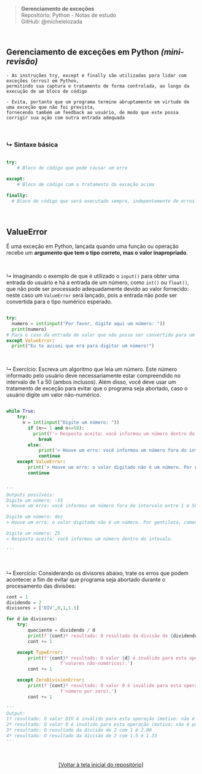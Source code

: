 > **Gerenciamento de exceções**  
> Repositório: Python - Notas de estudo     
> GitHub: @michelelozada
&nbsp;
     
&nbsp;  
## Gerenciamento de exceções em Python *(mini-revisão)*
```
- As instruções try, except e finally são utilizadas para lidar com exceções (erros) em Python,  
permitindo sua captura e tratamento de forma controlada, ao longo da execução de um bloco de código

- Evita, portanto que um programa termine abruptamente em virtude de uma exceção que não foi prevista, 
fornecendo também um feedback ao usuário, de modo que este possa corrigir sua ação com outra entrada adequada
```

&nbsp;  

### ↳ Sintaxe básica
```py

try:
	# Bloco de código que pode causar um erro

except:
	# Bloco de código com o tratamento da exceção acima 
	
finally:
  # Bloco de código que será executado sempre, indepentemente de erros. É opcional!
```

&nbsp;  

## ValueError		

É uma exceção em Python, lançada quando uma função ou operação recebe um **argumento que tem o tipo correto, mas o valor inapropriado**.

&nbsp;  

↳ Imaginando o exemplo de que é utilizado o `input()` para obter uma entrada do usuário e há a entrada de um número, como `int()` ou `float()`, que não pode ser processado adequadamente devido ao valor fornecido: neste caso um `ValueError` será lançado, pois a entrada não pode ser convertida para o tipo numérico esperado.  

```py

try:
  numero = int(input("Por favor, digite aqui um número: "))
  print(numero)
# Para o caso da entrada de valor que não possa ser convertido para um inteiro 
except ValueError:
  print("Eu te avisei que era para digitar um número!")
```

&nbsp;  

↳ Exercício: Escreva um algoritmo que leia um número. Este número informado pelo usuário deve necessariamente estar compreendido no intervalo de 1 a 50 (ambos inclusos). Além disso, você deve usar um tratamento de exceção para evitar que o programa seja abortado, caso o usuário digite um valor não-numérico.  


```py 

while True:
	try:
	  n = int(input("Digite um número: "))
		if (n>= 1 and n<=50):
		  print(f'> Resposta aceita: você informou um número dentro do intevalo.\n')
			break
		else:
			print('> Houve um erro: você informou um número fora do intervalo entre 1 e 50. Por favor, tente novamente.\n')
			continue
	except ValueError:
		print('> Houve um erro: o valor digitado não é um número. Por gentileza, comece novamente.\n')
		continue


'''
Outputs possíveis:
Digite um número: -55
> Houve um erro: você informou um número fora do intervalo entre 1 e 50. Por favor, tente novamente.

Digite um número: dez
> Houve um erro: o valor digitado não é um número. Por gentileza, comece novamente.

Digite um número: 25
> Resposta aceita: você informou um número dentro do intevalo.

'''
```

&nbsp;  

↳ Exercício: Considerando os divisores abaixo, trate os erros que podem acontecer a fim de evitar que programa seja abortado
durante o procesamento das divisões:  

```py 
cont = 1
dividendo = 2
divisores = ['DIV',0,1,1.5]

for d in divisores:
	try:
		quociente = dividendo / d
		print(f'{cont}º resultado: O resultado da divisão de {dividendo} com {d} é {quociente:.2f}')
		cont += 1

	except TypeError:
		print(f'{cont}º resultado: O valor {d} é inválido para esta operação (motivo: não é possível realizar divisão com '
					f'valores não-numéricos).')
		cont += 1

	except ZeroDivisionError:
		print(f'{cont}º resultado: O valor 0 é inválido para esta operação (motivo: não é possível dividir um '
					f'número por zero).')
		cont += 1

'''
Output: 
1º resultado: O valor DIV é inválido para esta operação (motivo: não é possível realizar divisão com valores não-numéricos).
2º resultado: O valor 0 é inválido para esta operação (motivo: não é possível dividir um número por zero).
3º resultado: O resultado da divisão de 2 com 1 é 2.00
4º resultado: O resultado da divisão de 2 com 1.5 é 1.33
'''
```

&nbsp;

<div align="center">
<a href="https://github.com/michelelozada/Python-Study-Notes">[Voltar à tela inicial do repositório]</a>
</div>